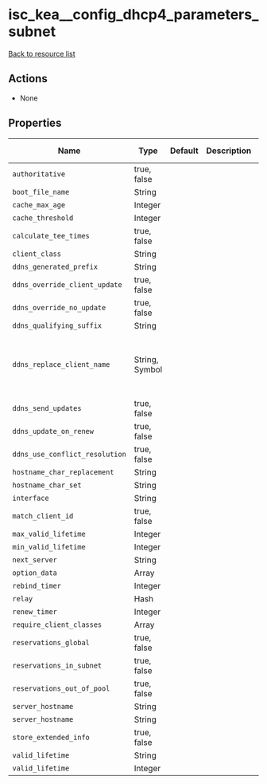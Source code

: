 # isc_kea__config_dhcp4_parameters_subnet

[Back to resource list](../README.md#resources)

## Actions

- None

## Properties

| Name                           | Type           | Default | Description | Allowed Values                                        |
| ------------------------------ | -------------- | ------- | ----------- | ----------------------------------------------------- |
| `authoritative`                | true, false    |         |             |                                                       |
| `boot_file_name`               | String         |         |             |                                                       |
| `cache_max_age`                | Integer        |         |             |                                                       |
| `cache_threshold`              | Integer        |         |             |                                                       |
| `calculate_tee_times`          | true, false    |         |             |                                                       |
| `client_class`                 | String         |         |             |                                                       |
| `ddns_generated_prefix`        | String         |         |             |                                                       |
| `ddns_override_client_update`  | true, false    |         |             |                                                       |
| `ddns_override_no_update`      | true, false    |         |             |                                                       |
| `ddns_qualifying_suffix`       | String         |         |             |                                                       |
| `ddns_replace_client_name`     | String, Symbol |         |             | `never`, `always`, `when-present`, `when-not-present` |
| `ddns_send_updates`            | true, false    |         |             |                                                       |
| `ddns_update_on_renew`         | true, false    |         |             |                                                       |
| `ddns_use_conflict_resolution` | true, false    |         |             |                                                       |
| `hostname_char_replacement`    | String         |         |             |                                                       |
| `hostname_char_set`            | String         |         |             |                                                       |
| `interface`                    | String         |         |             |                                                       |
| `match_client_id`              | true, false    |         |             |                                                       |
| `max_valid_lifetime`           | Integer        |         |             |                                                       |
| `min_valid_lifetime`           | Integer        |         |             |                                                       |
| `next_server`                  | String         |         |             |                                                       |
| `option_data`                  | Array          |         |             |                                                       |
| `rebind_timer`                 | Integer        |         |             |                                                       |
| `relay`                        | Hash           |         |             |                                                       |
| `renew_timer`                  | Integer        |         |             |                                                       |
| `require_client_classes`       | Array          |         |             |                                                       |
| `reservations_global`          | true, false    |         |             |                                                       |
| `reservations_in_subnet`       | true, false    |         |             |                                                       |
| `reservations_out_of_pool`     | true, false    |         |             |                                                       |
| `server_hostname`              | String         |         |             |                                                       |
| `server_hostname`              | String         |         |             |                                                       |
| `store_extended_info`          | true, false    |         |             |                                                       |
| `valid_lifetime`               | String         |         |             |                                                       |
| `valid_lifetime`               | Integer        |         |             |                                                       |
